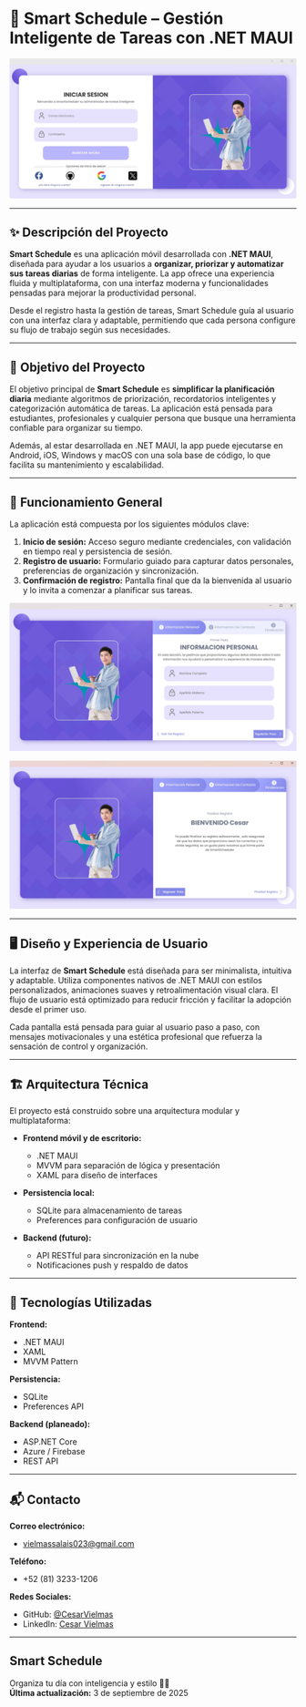 <!--proyect_tittle-->
# 🧠 Smart Schedule – Gestión Inteligente de Tareas con .NET MAUI

<!--proyect_image1_proyect_markdown/image1.png-->
![Pantalla de inicio de sesión](proyect_markdown/image1.png)

---

<!--proyect_subtitle_description-->
## ✨ Descripción del Proyecto

<!--proyect_content_description-->
**Smart Schedule** es una aplicación móvil desarrollada con **.NET MAUI**, diseñada para ayudar a los usuarios a **organizar, priorizar y automatizar sus tareas diarias** de forma inteligente. La app ofrece una experiencia fluida y multiplataforma, con una interfaz moderna y funcionalidades pensadas para mejorar la productividad personal.

Desde el registro hasta la gestión de tareas, Smart Schedule guía al usuario con una interfaz clara y adaptable, permitiendo que cada persona configure su flujo de trabajo según sus necesidades.

---

<!--proyect_subtitle_objective-->
## 🎯 Objetivo del Proyecto

<!--proyect_content_objective-->
El objetivo principal de **Smart Schedule** es **simplificar la planificación diaria** mediante algoritmos de priorización, recordatorios inteligentes y categorización automática de tareas. La aplicación está pensada para estudiantes, profesionales y cualquier persona que busque una herramienta confiable para organizar su tiempo.

Además, al estar desarrollada en .NET MAUI, la app puede ejecutarse en Android, iOS, Windows y macOS con una sola base de código, lo que facilita su mantenimiento y escalabilidad.

---

<!--proyect_subtitle_functionality-->
## 🧩 Funcionamiento General

<!--proyect_content_functionality-->
La aplicación está compuesta por los siguientes módulos clave:

1. **Inicio de sesión:** Acceso seguro mediante credenciales, con validación en tiempo real y persistencia de sesión.  
2. **Registro de usuario:** Formulario guiado para capturar datos personales, preferencias de organización y sincronización.  
3. **Confirmación de registro:** Pantalla final que da la bienvenida al usuario y lo invita a comenzar a planificar sus tareas.

<!--proyect_image2_proyect_markdown/image2.png-->
![Pantalla de registro de usuario](proyect_markdown/image2.png)

<!--proyect_image3_proyect_markdown/image3.png-->
![Confirmación de registro exitoso](proyect_markdown/image3.png)

---

<!--proyect_subtitle_designUX-->
## 🖥️ Diseño y Experiencia de Usuario

<!--proyect_content_designUX-->
La interfaz de **Smart Schedule** está diseñada para ser minimalista, intuitiva y adaptable. Utiliza componentes nativos de .NET MAUI con estilos personalizados, animaciones suaves y retroalimentación visual clara. El flujo de usuario está optimizado para reducir fricción y facilitar la adopción desde el primer uso.

Cada pantalla está pensada para guiar al usuario paso a paso, con mensajes motivacionales y una estética profesional que refuerza la sensación de control y organización.

---

<!--proyect_subtitle_architecture-->
## 🏗️ Arquitectura Técnica

<!--proyect_content_architecture-->
El proyecto está construido sobre una arquitectura modular y multiplataforma:

- **Frontend móvil y de escritorio:**  
  - .NET MAUI  
  - MVVM para separación de lógica y presentación  
  - XAML para diseño de interfaces  

- **Persistencia local:**  
  - SQLite para almacenamiento de tareas  
  - Preferences para configuración de usuario  

- **Backend (futuro):**  
  - API RESTful para sincronización en la nube  
  - Notificaciones push y respaldo de datos

---

<!--proyect_subtitle_technologies-->
## 🔧 Tecnologías Utilizadas

<!--proyect_content_technologies-->
**Frontend:**
- .NET MAUI  
- XAML  
- MVVM Pattern  

**Persistencia:**
- SQLite  
- Preferences API  

**Backend (planeado):**
- ASP.NET Core  
- Azure / Firebase  
- REST API

---

<!--proyect_subtitle_contact-->
## 📬 Contacto

<!--proyect_content_contact-->
**Correo electrónico:**
- vielmassalais023@gmail.com  

**Teléfono:**
- +52 (81) 3233-1206  

**Redes Sociales:**
- GitHub: [@CesarVielmas](https://github.com/CesarVielmas)  
- LinkedIn: [Cesar Vielmas](https://www.linkedin.com/in/cesar-vielmas-324a9b218/)  

---

<!--proyect_subtitle_footer-->
## Smart Schedule

<!--proyect_content_footer-->
Organiza tu día con inteligencia y estilo 🧠📅  
**Última actualización:** 3 de septiembre de 2025

